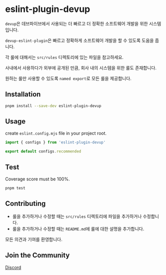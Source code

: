 # eslint-plugin-devup

`devup`은 데브파이브에서 사용되는 더 빠르고 더 정확한 소프트웨어 개발을 위한 시스템입니다.

`devup-eslint-plugin`은 빠르고 정확하게 소프트웨어 개발을 할 수 있도록 도움을 줍니다.

각 룰에 대해서는 `src/rules` 디렉토리에 있는 파일을 참고하세요.

사내에서 사용하다가 외부에 공개된 만큼, 회사 내의 시스템을 위한 룰도 존재합니다.

원하는 룰만 사용할 수 있도록 `named export`로 모든 룰을 제공합니다.

## Installation

```bash
pnpm install --save-dev eslint-plugin-devup
```

## Usage

create `eslint.config.mjs` file in your project root.

```js
import { configs } from 'eslint-plugin-devup'

export default configs.recommended
```

## Test

Coverage score must be 100%.

```bash
pnpm test
```

## Contributing

- 룰을 추가하거나 수정할 때는 `src/rules` 디렉토리에 파일을 추가하거나 수정합니다.
- 룰을 추가하거나 수정할 때는 `README.md`에 룰에 대한 설명을 추가합니다.

모든 의견과 기여를 환영합니다.

## Join the Community

[Discord](https://discord.gg/8zjcGc7cWh)
